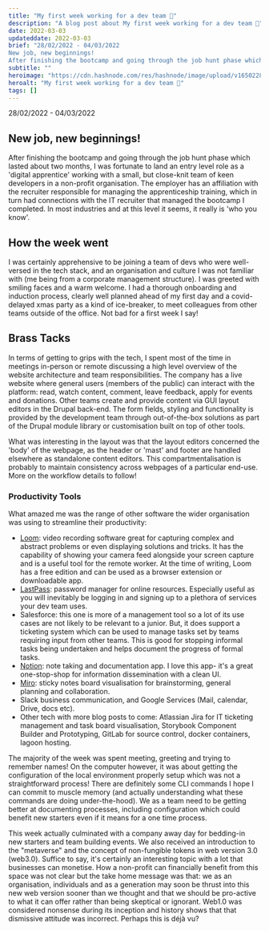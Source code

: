 ```yaml
---
title: "My first week working for a dev team 💼"
description: "A blog post about My first week working for a dev team 💼"
date: 2022-03-03
updateddate: 2022-03-03
brief: "28/02/2022 - 04/03/2022
New job, new beginnings!
After finishing the bootcamp and going through the job hunt phase which lasted about two months, I was fortunate to land an entry level role as a 'digital apprentice' working with a small, but close-kn..."
subtitle: ""
heroimage: "https://cdn.hashnode.com/res/hashnode/image/upload/v1650228241774/DVoC7V08W.jpg"
heroalt: "My first week working for a dev team 💼"
tags: []
---
```


28/02/2022 - 04/03/2022

## New job, new beginnings!
After finishing the bootcamp and going through the job hunt phase which lasted about two months, I was fortunate to land an entry level role as a 'digital apprentice' working with a small, but close-knit team of keen developers in a non-profit organisation. The employer has an affiliation with the recruiter responsible for managing the apprenticeship training, which in turn had connections with the IT recruiter that managed the bootcamp I completed. In most industries and at this level it seems, it really is 'who you know'.

## How the week went
I was certainly apprehensive to be joining a team of devs who were well-versed in the tech stack, and an organisation and culture I was not familiar with (me being from a corporate management structure). I was greeted with smiling faces and a warm welcome. I had a thorough onboarding and induction process, clearly well planned ahead of my first day and a covid-delayed xmas party as a kind of ice-breaker, to meet colleagues from other teams outside of the office. Not bad for a first week I say!

## Brass Tacks
In terms of getting to grips with the tech, I spent most of the time in meetings in-person or remote discussing a high level overview of the website architecture and team responsibilities. The company has a live website where general users (members of the public) can interact with the platform: read, watch content, comment, leave feedback, apply for events and donations. Other teams create and provide content via GUI layout editors in the Drupal back-end. The form fields, styling and functionality is provided by the development team through out-of-the-box solutions as part of the Drupal module library or customisation built on top of other tools.

What was interesting in the layout was that the layout editors concerned the 'body' of the webpage, as the header or 'mast' and footer are handled elsewhere as standalone content editors. This compartmentalisation is probably to maintain consistency across webpages of a particular end-use. More on the workflow details to follow!

### Productivity Tools 
What amazed me was the range of other software the wider organisation was using to streamline their productivity:
- [Loom](https://www.loom.com/signup): video recording software great for capturing complex and abstract problems or even displaying solutions and tricks. It has the capability of showing your camera feed alongside your screen capture and is a useful tool for the remote worker. At the time of writing, Loom has a free edition and can be used as a browser extension or downloadable app.
- [LastPass](https://www.lastpass.com/): password manager for online resources. Especially useful as you will inevitably be logging in and signing up to a plethora of services your dev team uses.
- Salesforce: this one is more of a management tool so a lot of its use cases are not likely to be relevant to a junior. But, it does support a ticketing system which can be used to manage tasks set by teams requiring input from other teams. This is good for stopping informal tasks being undertaken and helps document the progress of formal tasks.
- [Notion](https://www.notion.so/): note taking and documentation app. I love this app- it's a great one-stop-shop for information dissemination with a clean UI.
- [Miro](https://miro.com/): sticky notes board visualisation for brainstorming, general planning and collaboration.
- Slack business communication, and Google Services (Mail, calendar, Drive, docs etc).
- Other tech with more blog posts to come: Atlassian Jira for IT ticketing management and task board visualisation, Storybook Component Builder and Prototyping, GitLab for source control, docker containers, lagoon hosting.

The majority of the week was spent meeting, greeting and trying to remember names! On the computer however, it was about getting the configuration of the local environment properly setup which was not a straightforward process! There are definitely some CLI commands I hope I can commit to muscle memory (and actually understanding what these commands are doing under-the-hood). We as a team need to be getting better at documenting processes, including configuration which could benefit new starters even if it means for a one time process.

This week actually culminated with a company away day for bedding-in new starters and team building events. We also received an introduction to the "metaverse" and the concept of non-fungible tokens in web version 3.0 (web3.0). Suffice to say, it's certainly an interesting topic with a lot that businesses can monetise. How a non-profit can financially benefit from this space was not clear but the take home message was that: we as an organisation, individuals and as a generation may soon be thrust into this new web version sooner than we thought and that we should be pro-active to what it can offer rather than being skeptical or ignorant. Web1.0 was considered nonsense during its inception and history shows that that dismissive attitude was incorrect. Perhaps this is déjà vu?

